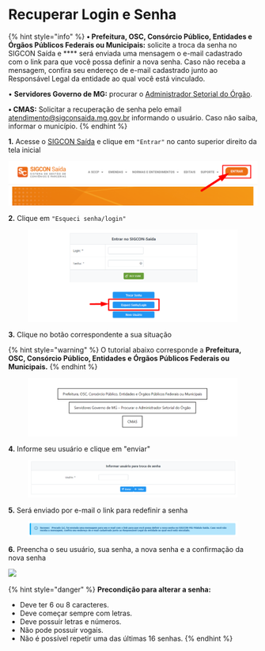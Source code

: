 # Recuperar Login e Senha

{% hint style="info" %}
**• Prefeitura, OSC, Consórcio Público, Entidades e Órgãos Públicos Federais ou Municipais:**  solicite a troca da senha no SIGCON Saída e  ****  será enviada uma mensagem o e-mail cadastrado com o link para que você possa definir a nova senha. Caso não receba a mensagem, confira seu endereço de e-mail cadastrado junto ao Responsável Legal da entidade ao qual você está vinculado.

• **Servidores Governo de MG:** procurar o [Administrador Setorial do Órgão](https://sigconsaida.mg.gov.br/suporte-administradores-de-seguranca/).

**• CMAS:** Solicitar a recuperação de senha pelo email [atendimento@sigconsaida.mg.gov.br](mailto:atendimento@sigconsaida.mg.gov.br) informando o usuário. Caso não saiba, informar o município.
{% endhint %}

**1.** Acesse o [SIGCON Saída](https://sigconsaida.mg.gov.br/) e clique em `"Entrar"` no canto superior direito da tela inicial

![](<../../.gitbook/assets/image (297).png>)

**2.** Clique em `"Esqueci senha/login"`

<figure><img src="../../.gitbook/assets/image (2) (1).png" alt=""><figcaption></figcaption></figure>

**3.** Clique no botão correspondente a sua situação

{% hint style="warning" %}
O tutorial abaixo corresponde a **Prefeitura, OSC, Consórcio Público, Entidades e Órgãos Públicos Federais ou Municipais.**
{% endhint %}

<figure><img src="../../.gitbook/assets/image (9) (1).png" alt=""><figcaption></figcaption></figure>

**4.** Informe seu usuário e clique em "enviar"

<figure><img src="../../.gitbook/assets/image (11).png" alt=""><figcaption></figcaption></figure>

**5.** Será enviado por e-mail o link para redefinir a senha

<figure><img src="../../.gitbook/assets/image (5).png" alt=""><figcaption></figcaption></figure>

**6.** Preencha o seu usuário, sua senha, a nova senha e a confirmação da nova senha

![](../../.gitbook/assets/manual\_parlamentares\_trocar-login-senha\_depois-de-receber-o-email.jpg)

{% hint style="danger" %}
**Precondição para alterar a senha:**

* Deve ter 6 ou 8 caracteres.
* Deve começar sempre com letras.
* Deve possuir letras e números.
* Não pode possuir vogais.
* Não é possível repetir uma das últimas 16 senhas.
{% endhint %}
